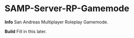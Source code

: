 # SAMP-Server-RP-Gamemode


<b>Info</b>
San Andreas Multiplayer Roleplay Gamemode.

<b>Build</b>
Fill in this later.
